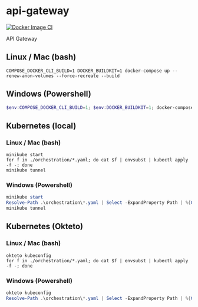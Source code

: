 # api-gateway

[![Docker Image CI](https://github.com/creative-hub-taass/api-gateway/actions/workflows/docker-image.yml/badge.svg)](https://github.com/creative-hub-taass/api-gateway/actions/workflows/docker-image.yml)

API Gateway

## Linux / Mac (bash)

```shell
COMPOSE_DOCKER_CLI_BUILD=1 DOCKER_BUILDKIT=1 docker-compose up --renew-anon-volumes --force-recreate --build
```

## Windows (Powershell)

```powershell
$env:COMPOSE_DOCKER_CLI_BUILD=1; $env:DOCKER_BUILDKIT=1; docker-compose up --renew-anon-volumes --force-recreate --build
```

## Kubernetes (local)

### Linux / Mac (bash)

```shell
minikube start
for f in ./orchestration/*.yaml; do cat $f | envsubst | kubectl apply -f -; done
minikube tunnel
```

### Windows (Powershell)

```powershell
minikube start
Resolve-Path .\orchestration\*.yaml | Select -ExpandProperty Path | %{Get-Content $_ | envsubst | kubectl apply -f -}
minikube tunnel
```

## Kubernetes (Okteto)

### Linux / Mac (bash)

```shell
okteto kubeconfig
for f in ./orchestration/*.yaml; do cat $f | envsubst | kubectl apply -f -; done
```

### Windows (Powershell)

```powershell
okteto kubeconfig
Resolve-Path .\orchestration\*.yaml | Select -ExpandProperty Path | %{Get-Content $_ | envsubst | kubectl apply -f -}
```
